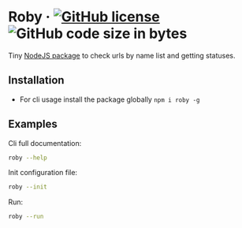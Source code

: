 # Roby &middot; [![GitHub license](https://img.shields.io/badge/license-MIT-blue.svg)](https://github.com/iZemil/roby/blob/main/LICENSE) ![GitHub code size in bytes](https://img.shields.io/github/languages/code-size/izemil/roby)

Tiny [NodeJS package](https://www.npmjs.com/package/roby) to check urls by name list and getting statuses.

## Installation

-   For cli usage install the package globally `npm i roby -g`

## Examples

Cli full documentation:

```bash
roby --help
```

Init configuration file:

```bash
roby --init
```

Run:

```bash
roby --run
```
